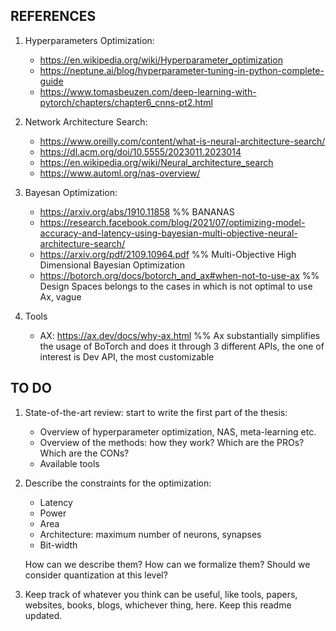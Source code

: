 ## REFERENCES

1. Hyperparameters Optimization:
	* https://en.wikipedia.org/wiki/Hyperparameter_optimization
	* https://neptune.ai/blog/hyperparameter-tuning-in-python-complete-guide
	* https://www.tomasbeuzen.com/deep-learning-with-pytorch/chapters/chapter6_cnns-pt2.html

2. Network Architecture Search: 
	* https://www.oreilly.com/content/what-is-neural-architecture-search/
	* https://dl.acm.org/doi/10.5555/2023011.2023014
	* https://en.wikipedia.org/wiki/Neural_architecture_search
	* https://www.automl.org/nas-overview/

3. Bayesan Optimization:
	* https://arxiv.org/abs/1910.11858 									%% BANANAS
	* https://research.facebook.com/blog/2021/07/optimizing-model-accuracy-and-latency-using-bayesian-multi-objective-neural-architecture-search/
	* https://arxiv.org/pdf/2109.10964.pdf								%% Multi-Objective High Dimensional Bayesian Optimization
	* https://botorch.org/docs/botorch_and_ax#when-not-to-use-ax		%% Design Spaces belongs to the cases in which is not optimal to use Ax, vague

4. Tools
	* AX: https://ax.dev/docs/why-ax.html
		%% Ax substantially simplifies the usage of BoTorch and does it through 3 different APIs, the one of interest is Dev API, the most customizable

## TO DO

1. State-of-the-art review: start to write the first part of the thesis:
	* Overview of hyperparameter optimization, NAS, meta-learning etc.
	* Overview of the methods: how they work? Which are the PROs? Which are the CONs?
	* Available tools

2. Describe the constraints for the optimization:
	* Latency
	* Power
	* Area
	* Architecture: maximum number of neurons, synapses
	* Bit-width
	
	How can we describe them? How can we formalize them? Should we consider quantization at this level?

3. Keep track of whatever you think can be useful, like tools, papers, websites, books, blogs, whichever thing, here. Keep this readme updated.
